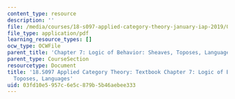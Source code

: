 ```yaml
---
content_type: resource
description: ''
file: /media/courses/18-s097-applied-category-theory-january-iap-2019/03fd10e5957c6e5c879b5b46aebee333_18-s097iap19ch7.pdf
file_type: application/pdf
learning_resource_types: []
ocw_type: OCWFile
parent_title: 'Chapter 7: Logic of Behavior: Sheaves, Toposes, Languages'
parent_type: CourseSection
resourcetype: Document
title: '18.S097 Applied Category Theory: Textbook Chapter 7: Logic of Behavior: Sheaves,
  Toposes, Languages'
uid: 03fd10e5-957c-6e5c-879b-5b46aebee333
---
```

